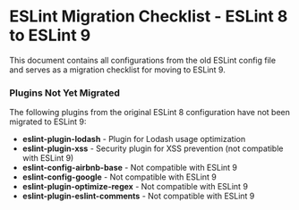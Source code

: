 # ESLint Migration Checklist - ESLint 8 to ESLint 9

This document contains all configurations from the old ESLint config file and serves as a migration checklist for moving to ESLint 9.

### Plugins Not Yet Migrated

The following plugins from the original ESLint 8 configuration have not been migrated to ESLint 9:

- **eslint-plugin-lodash** - Plugin for Lodash usage optimization
- **eslint-plugin-xss** - Security plugin for XSS prevention (not compatible with ESLint 9)
- **eslint-config-airbnb-base** - Not compatible with ESLint 9
- **eslint-config-google** - Not compatible with ESLint 9
- **eslint-plugin-optimize-regex** - Not compatible with ESLint 9
- **eslint-plugin-eslint-comments** - Not compatible with ESLint 9

